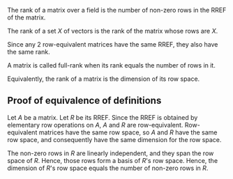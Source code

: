 The rank of a matrix over a field is the number of non-zero rows in the RREF of the matrix.

The rank of a set $X$ of vectors is the rank of the matrix whose rows are $X$.

Since any 2 row-equivalent matrices have the same RREF, they also have the same rank.

A matrix is called full-rank when its rank equals the number of rows in it.

Equivalently, the rank of a matrix is the dimension of its row space.

## Proof of equivalence of definitions

Let $A$ be a matrix. Let $R$ be its RREF.
Since the RREF is obtained by elementary row operations on $A$,
$A$ and $R$ are row-equivalent.
Row-equivalent matrices have the same row space,
so $A$ and $R$ have the same row space,
and consequently have the same dimension for the row space.

The non-zero rows in $R$ are linearly independent,
and they span the row space of $R$.
Hence, those rows form a basis of $R$'s row space.
Hence, the dimension of $R$'s row space equals the number of non-zero rows in $R$.
